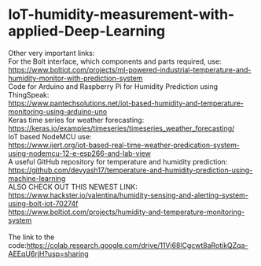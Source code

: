 # IoT-humidity-measurement-with-applied-Deep-Learning


Other very important links:<br>
For the Bolt interface, which components and parts required, use:<br>
https://www.boltiot.com/projects/ml-powered-industrial-temperature-and-humidity-monitor-with-prediction-system<br>
Code for Arduino and Raspberry Pi for Humidity Prediction using ThingSpeak:<br>
https://www.pantechsolutions.net/iot-based-humidity-and-temperature-monitoring-using-arduino-uno <br>
Keras time series for weather forecasting:<br>
https://keras.io/examples/timeseries/timeseries_weather_forecasting/ <br>
IoT based NodeMCU use:<br>
https://www.ijert.org/iot-based-real-time-weather-predication-system-using-nodemcu-12-e-esp266-and-lab-view <br>
A useful GitHub repository for temperature and humidity prediction:<br>
https://github.com/devyash17/temperature-and-humidity-prediction-using-machine-learning <br>
ALSO CHECK OUT THIS NEWEST LINK:<br>
https://www.hackster.io/valentina/humidity-sensing-and-alerting-system-using-bolt-iot-70274f<br>
https://www.boltiot.com/projects/humidity-and-temperature-monitoring-system<br>
<br>
The link to the code:https://colab.research.google.com/drive/11Vj68lCgcwt8aRotikQZqa-AEEqU6rjH?usp=sharing<br>
